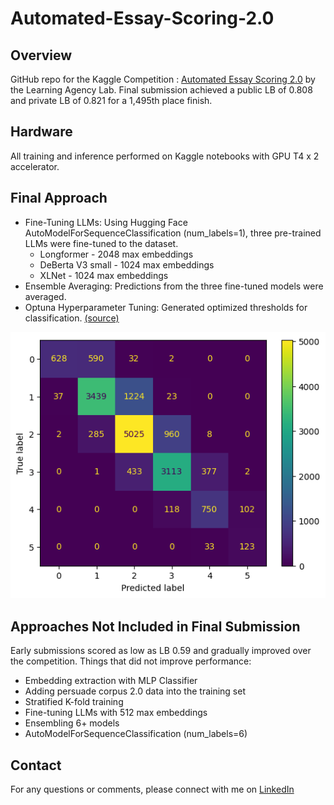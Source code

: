 # Automated-Essay-Scoring-2.0
 
## Overview
GitHub repo for the Kaggle Competition : [Automated Essay Scoring 2.0](https://www.kaggle.com/competitions/learning-agency-lab-automated-essay-scoring-2/overview) by the Learning Agency Lab. Final submission achieved a public LB of 0.808 and private LB of 0.821 for a 1,495th place finish.

## Hardware
All training and inference performed on Kaggle notebooks with GPU T4 x 2 accelerator.

## Final Approach

* Fine-Tuning LLMs: Using Hugging Face AutoModelForSequenceClassification (num_labels=1), three pre-trained LLMs were fine-tuned to the dataset.   
  * Longformer - 2048 max embeddings
  * DeBerta V3 small - 1024 max embeddings
  * XLNet - 1024 max embeddings
* Ensemble Averaging: Predictions from the three fine-tuned models were averaged.
* Optuna Hyperparameter Tuning: Generated optimized thresholds for classification. [(source)](https://www.kaggle.com/code/rsakata/optimize-qwk-by-lgb/notebook)

![Alt text](fig1.png)

## Approaches Not Included in Final Submission

Early submissions scored as low as LB 0.59 and gradually improved over the competition. Things that did not improve performance:

* Embedding extraction with MLP Classifier
* Adding persuade corpus 2.0 data into the training set
* Stratified K-fold training
* Fine-tuning LLMs with 512 max embeddings
* Ensembling 6+ models
* AutoModelForSequenceClassification (num_labels=6)

## Contact
For any questions or comments, please connect with me on [LinkedIn](www.linkedin.com/in/nolan-clark-a64bb11b3)
